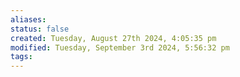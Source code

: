 ```yaml
---
aliases: 
status: false
created: Tuesday, August 27th 2024, 4:05:35 pm
modified: Tuesday, September 3rd 2024, 5:56:32 pm
tags:
---
```

